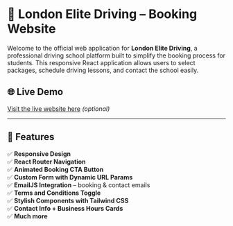 # 🚗 London Elite Driving – Booking Website

Welcome to the official web application for **London Elite Driving**, a professional driving school platform built to simplify the booking process for students. This responsive React application allows users to select packages, schedule driving lessons, and contact the school easily.

## 🌐 Live Demo

[Visit the live website here](#) _(optional)_

---

## 📌 Features

✅ **Responsive Design**  
✅ **React Router Navigation**  
✅ **Animated Booking CTA Button**  
✅ **Custom Form with Dynamic URL Params**  
✅ **EmailJS Integration** – booking & contact emails  
✅ **Terms and Conditions Toggle**  
✅ **Stylish Components with Tailwind CSS**  
✅ **Contact Info + Business Hours Cards**  
✅ **Much more**
